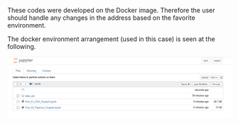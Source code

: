 
These codes were developed on the Docker image. 
Therefore the user should handle any changes in the address based on the favorite environment.

The docker environment arrangement (used in this case) is seen at the following.

<p align="center">
  <img width="1000" src="Assets/Capture.PNG" >
</p>
